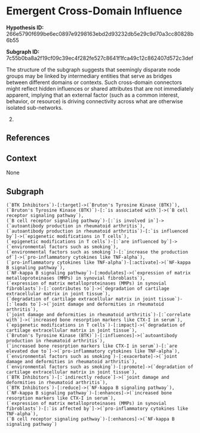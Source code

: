 
# Emergent Cross-Domain Influence

**Hypothesis ID:** 266e5790f699be6ec0897e9298163ebd2d93232db5e29c9d70a3cc80828b6b55

**Subgraph ID:** 7c55b0ba8a2f19cf09c39ec4f282fe527c8641f1fca49c12c862407d572c3def

The structure of the subgraph suggests that seemingly disparate node groups may be linked by intermediary entities that serve as bridges between different domains or contexts. Such cross-domain connectors might reflect hidden influences or shared attributes that are not immediately apparent, implying that an external factor (such as a common interest, behavior, or resource) is driving connectivity across what are otherwise isolated sub-networks.

2.

## References


## Context
None

## Subgraph
```
(`BTK Inhibitors`)-[:target]->(`Bruton's Tyrosine Kinase (BTK)`),
(`Bruton's Tyrosine Kinase (BTK)`)-[:`is associated with`]->(`B cell receptor signaling pathway`),
(`B cell receptor signaling pathway`)-[:`is involved in`]->(`autoantibody production in rheumatoid arthritis`),
(`autoantibody production in rheumatoid arthritis`)-[:`is influenced by`]->(`epigenetic modifications in T cells`),
(`epigenetic modifications in T cells`)-[:`are influenced by`]->(`environmental factors such as smoking`),
(`environmental factors such as smoking`)-[:`increase the production of`]->(`pro-inflammatory cytokines like TNF-alpha`),
(`pro-inflammatory cytokines like TNF-alpha`)-[:activate]->(`NF-kappa B signaling pathway`),
(`NF-kappa B signaling pathway`)-[:modulates]->(`expression of matrix metalloproteinases (MMPs) in synovial fibroblasts`),
(`expression of matrix metalloproteinases (MMPs) in synovial fibroblasts`)-[:`contributes to`]->(`degradation of cartilage extracellular matrix in joint tissue`),
(`degradation of cartilage extracellular matrix in joint tissue`)-[:`leads to`]->(`joint damage and deformities in rheumatoid arthritis`),
(`joint damage and deformities in rheumatoid arthritis`)-[:`correlate with`]->(`increased bone resorption markers like CTX-I in serum`),
(`epigenetic modifications in T cells`)-[:impact]->(`degradation of cartilage extracellular matrix in joint tissue`),
(`Bruton's Tyrosine Kinase (BTK)`)-[:influences]->(`autoantibody production in rheumatoid arthritis`),
(`increased bone resorption markers like CTX-I in serum`)-[:`are elevated due to`]->(`pro-inflammatory cytokines like TNF-alpha`),
(`environmental factors such as smoking`)-[:exacerbate]->(`joint damage and deformities in rheumatoid arthritis`),
(`environmental factors such as smoking`)-[:promote]->(`degradation of cartilage extracellular matrix in joint tissue`),
(`BTK Inhibitors`)-[:`indirectly reduce`]->(`joint damage and deformities in rheumatoid arthritis`),
(`BTK Inhibitors`)-[:reduce]->(`NF-kappa B signaling pathway`),
(`NF-kappa B signaling pathway`)-[:enhances]->(`increased bone resorption markers like CTX-I in serum`),
(`expression of matrix metalloproteinases (MMPs) in synovial fibroblasts`)-[:`is affected by`]->(`pro-inflammatory cytokines like TNF-alpha`),
(`B cell receptor signaling pathway`)-[:enhances]->(`NF-kappa B signaling pathway`)
```
